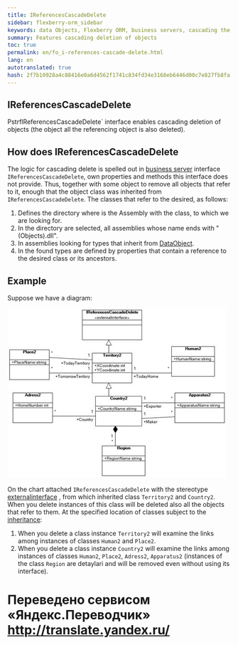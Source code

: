 ```yaml
--- 
title: IReferencesCascadeDelete 
sidebar: flexberry-orm_sidebar 
keywords: data Objects, Flexberry ORM, business servers, cascading the deletion of objects 
summary: Features cascading deletion of objects 
toc: true 
permalink: en/fo_i-references-cascade-delete.html 
lang: en 
autotranslated: true 
hash: 2f7b10928a4c88416e0a6d4562f1741c834fd34e3168eb6446d00c7e827fb8fa 
--- 
```


## IReferencesCascadeDelete 

PstrfIReferencesCascadeDelete` interface enables cascading deletion of objects (the object all the referencing object is also deleted). 

## How does IReferencesCascadeDelete 

The logic for cascading delete is spelled out in [business server](fo_bs-wrapper.html) interface `IReferencesCascadeDelete`, own properties and methods this interface does not provide. Thus, together with some object to remove all objects that refer to it, enough that the object class was inherited from `IReferencesCascadeDelete`. 
The classes that refer to the desired, as follows: 

1. Defines the directory where is the Assembly with the class, to which we are looking for. 
2. In the directory are selected, all assemblies whose name ends with "(Objects).dll". 
3. In assemblies looking for types that inherit from [DataObject](fo_data-object.html). 
4. In the found types are defined by properties that contain a reference to the desired class or its ancestors. 

## Example 

Suppose we have a diagram: 

![](/images/pages/products/flexberry-orm/i-references-cascade-delete/i-references-cascade-delete.png) 

On the chart attached `IReferencesCascadeDelete` with the stereotype [externalinterface](fd_external-interface.html) , from which inherited class `Territory2` and `Country2`. When you delete instances of this class will be deleted also all the objects that refer to them. 
At the specified location of classes subject to the [inheritance](fd_inheritance.html): 
1. When you delete a class instance `Territory2` will examine the links among instances of classes `Human2` and `Place2`. 
2. When you delete a class instance `Country2` will examine the links among instances of classes `Human2`, `Place2`, `Adress2`, `Apparatus2` (instances of the class `Region` are detaylari and will be removed even without using its interface). 



 # Переведено сервисом «Яндекс.Переводчик» http://translate.yandex.ru/